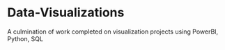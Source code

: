 # Data-Visualizations
A culmination of work completed on visualization projects using PowerBI, Python, SQL
